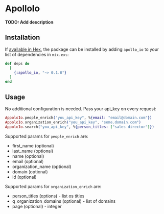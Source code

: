 # ApolloIo

**TODO: Add description**

## Installation

If [available in Hex](https://hex.pm/docs/publish), the package can be installed
by adding `apollo_io` to your list of dependencies in `mix.exs`:

```elixir
def deps do
  [
    {:apollo_io, "~> 0.1.0"}
  ]
end
```

## Usage
No additional configuration is needed.
Pass your api_key on every request:

```elixir
AppoloIo.people_enrich("you_api_key", %{email: "email@domain.com"})
AppoloIo.organization_enrich("you_api_key", "some.domain.com")
AppoloIo.search("you_api_key", %{person_titles: ["sales director"]})
```

Supported params for `people_enrich` are:
  - first_name (optional)
  - last_name (optional)
  - name (optional)
  - email (optional)
  - organization_name (optional)
  - domain (optional)
  - id (optional)

Supported params for `organization_enrich` are:
  - person_titles (options) - list os titles
  - q_organization_domains (optional) - list of domains
  - page (optional) - integer
